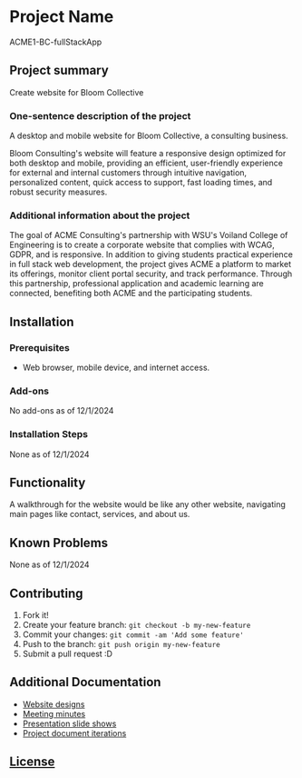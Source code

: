 # Project Name

ACME1-BC-fullStackApp

## Project summary

Create website for Bloom Collective

### One-sentence description of the project

A desktop and mobile website for Bloom Collective, a consulting business.

Bloom Consulting's website will feature a responsive design optimized for both desktop and mobile, providing an efficient, user-friendly experience for external and internal customers through intuitive navigation, personalized content, quick access to support, fast loading times, and robust security measures.

### Additional information about the project

The goal of ACME Consulting's partnership with WSU's Voiland College of Engineering is to create a corporate website that complies with WCAG, GDPR, and is responsive. In addition to giving students practical experience in full stack web development, the project gives ACME a platform to market its offerings, monitor client portal security, and track performance. Through this partnership, professional application and academic learning are connected, benefiting both ACME and the participating students.

## Installation

### Prerequisites

- Web browser, mobile device, and internet access.

### Add-ons
No add-ons as of 12/1/2024

### Installation Steps

None as of 12/1/2024

## Functionality

A walkthrough for the website would be like any other website, navigating main pages like contact, services, and about us.

## Known Problems

None as of 12/1/2024

## Contributing

1. Fork it!
2. Create your feature branch: `git checkout -b my-new-feature`
3. Commit your changes: `git commit -am 'Add some feature'`
4. Push to the branch: `git push origin my-new-feature`
5. Submit a pull request :D

## Additional Documentation

- [Website designs](https://github.com/aanthoonyy/ACME1-BC-fullStackApp/tree/main/Designs)
- [Meeting minutes](https://github.com/aanthoonyy/ACME1-BC-fullStackApp/tree/main/Minutes%20of%20Meeting)
- [Presentation slide shows](https://github.com/aanthoonyy/ACME1-BC-fullStackApp/tree/main/Presentations)
- [Project document iterations](https://github.com/aanthoonyy/ACME1-BC-fullStackApp/tree/main/Project%20Document%20Iterations)


## [License](https://github.com/aanthoonyy/ACME1-BC-fullStackApp/blob/main/LICENSE.txt)
